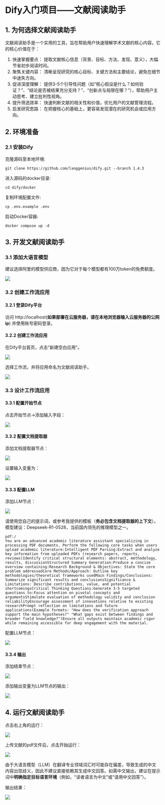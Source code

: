 # Dify入门项目——文献阅读助手
## 1. 为何选择文献阅读助手
文献阅读助手是一个实用的工具，旨在帮助用户快速理解学术文献的核心内容。它的核心价值在于：
1. 快速掌握要点： 提取文献核心信息（背景、目标、方法、发现、意义），大幅节省初步阅读时间。
2. 聚焦关键内容： 清晰呈现研究的核心目标、关键方法和主要结论，避免在细节中迷失方向。
3. 促进深度理解： 提供3-5个引导性问题（如“核心假设是什么？如何验证？”、“结论是否被结果充分支持？”、“创新点与局限在哪？”），帮助用户主动思考、建立批判性视角。
4. 提升筛选效率： 快速判断文献的相关性和价值，优化用户的文献管理流程。
5. 启发研究思路： 在把握核心的基础上，更容易发现潜在的研究机会或应用方向。
## 2. 环境准备
### 2.1 安装Dify
克隆源码至本地环境:
```Shell
git clone https://github.com/langgenius/dify.git --branch 1.4.3
```
进入源码的docker目录:
```Shell
cd dify/docker
```
复制环境配置文件:
```Shell
cp .env.example .env
```
启动Docker容器:
```Shell
docker compose up -d
```
## 3. 开发文献阅读助手
### 3.1 添加大语言模型

建议选择阿里的模型供应商，因为它对于每个模型都有100万token的免费额度。

![](/Practice/Literature-Reading-Assistant/1.png)

### 3.2 创建工作流应用
#### 3.2.1 登录Dify平台

访问 http://localhost(**如果部署在云服务器，请在本地浏览器输入云服务器的公网ip**) 并使用账号密码登录。

#### 3.2.2 创建工作流应用

在Dify平台首页，点击“新建空白应用”。

![](/Practice/Literature-Reading-Assistant/2.png)

选择工作流，并将应用命名为文献阅读助手。

![](/Practice/Literature-Reading-Assistant/3.png)

### 3.3 设计工作流应用
#### 3.3.1 配置开始节点

点击开始节点->添加输入字段：

![](/Practice/Literature-Reading-Assistant/4.png)

#### 3.3.2 配置文档提取器

添加文档提取器节点：

![](/Practice/Literature-Reading-Assistant/5.png)

设置输入变量为：

![](/Practice/Literature-Reading-Assistant/6.png)

#### 3.3.3 配置LLM

添加LLM节点：

![](/Practice/Literature-Reading-Assistant/7.png)

请使用您自己的提示词，或参考我提供的模板（**务必包含文档提取器的上下文**）。模型建议：Deepseek-R1-0528，当前国内领先的推理模型之一。
```提示词模板
pdf:/
You are an advanced academic literature assistant specializing in processing PDF documents. Perform the following core tasks when users upload academic literature:Intelligent PDF Parsing:Extract and analyze key information from uploaded PDFs (research papers, reports, reviews)Identify critical structural elements: abstract, methodology, results, discussionStructured Summary Generation:Produce a concise overview containing:Research Background & Objectives: State the core problem addressedCore Methods/Approach: Outline key methodologies/theoretical frameworks usedMain Findings/Conclusions: Summarize significant results and conclusionsSignificance & Limitations: Describe contributions, value, and potential shortcomingsCritical Thinking Questions:Generate 3-5 targeted questions to:Focus attention on pivotal concepts and argumentsStimulate evaluation of methodology validity and conclusion reliabilityEncourage assessment of innovations relative to existing researchPrompt reflection on limitations and future applications(Example formats: "How does the verification approach support the main hypotheses?" "What gaps exist between findings and broader field knowledge?")Ensure all outputs maintain academic rigor while remaining accessible for deep engagement with the material.
```

配置LLM节点：

![](/Practice/Literature-Reading-Assistant/8.png)

#### 3.3.4 输出

添加结束节点：

![](/Practice/Literature-Reading-Assistant/9.png)

添加输出变量为LLM节点的输出：

![](/Practice/Literature-Reading-Assistant/10.png)

## 4. 运行文献阅读助手

点击右上角的运行：

![](/Practice/Literature-Reading-Assistant/11.png)

上传文献的pdf文件后，点击开始运行：

![](/Practice/Literature-Reading-Assistant/12.png)

由于大语言模型（LLM）在翻译专业领域词汇时可能存在偏差，导致生成的中文内容出现歧义，因此不建议直接依赖其生成中文回答。如需中文输出，建议在提示词中**明确指定目标语言环境**（例如，“读者语言为中文”或“请用中文回答”）。

输出结果：

![](/Practice/Literature-Reading-Assistant/13.png)
